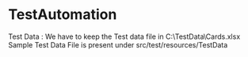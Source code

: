 # TestAutomation

Test Data : We have to keep the Test data file in C:\TestData\Cards.xlsx 
Sample Test Data File is present under src/test/resources/TestData

